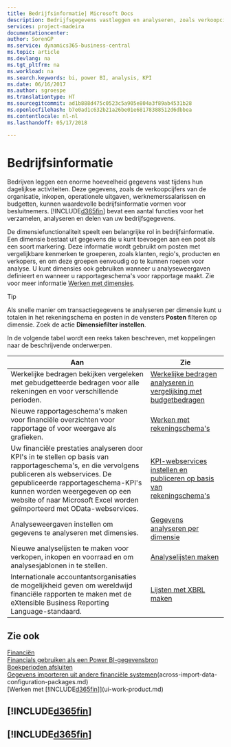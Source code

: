```yaml
---
title: Bedrijfsinformatie| Microsoft Docs
description: Bedrijfsgegevens vastleggen en analyseren, zoals verkoopcijfers, inkopen, operationele uitgaven, werknemerssalarissen en budgetten, die waardevolle informatie kunnen zijn voor bedrijfsinformatie of besluitvorming.
services: project-madeira
documentationcenter: 
author: SorenGP
ms.service: dynamics365-business-central
ms.topic: article
ms.devlang: na
ms.tgt_pltfrm: na
ms.workload: na
ms.search.keywords: bi, power BI, analysis, KPI
ms.date: 06/16/2017
ms.author: sgroespe
ms.translationtype: HT
ms.sourcegitcommit: ad1b888d475c0523c5a905e804a3f89ab4531b28
ms.openlocfilehash: b7e0ad1c632b21a26be01e68178388512d6dbbea
ms.contentlocale: nl-nl
ms.lasthandoff: 05/17/2018

---
```

# <a name="business-intelligence"></a>Bedrijfsinformatie
Bedrijven leggen een enorme hoeveelheid gegevens vast tijdens hun dagelijkse activiteiten. Deze gegevens, zoals de verkoopcijfers van de organisatie, inkopen, operationele uitgaven, werknemerssalarissen en budgetten, kunnen waardevolle bedrijfsinformatie vormen voor besluitnemers. [!INCLUDE[d365fin](includes/d365fin_md.md)] bevat een aantal functies voor het verzamelen, analyseren en delen van uw bedrijfsgegevens.

De dimensiefunctionaliteit speelt een belangrijke rol in bedrijfsinformatie. Een dimensie bestaat uit gegevens die u kunt toevoegen aan een post als een soort markering. Deze informatie wordt gebruikt om posten met vergelijkbare kenmerken te groeperen, zoals klanten, regio's, producten en verkopers, en om deze groepen eenvoudig op te kunnen roepen voor analyse. U kunt dimensies ook gebruiken wanneer u analyseweergaven definieert en wanneer u rapportageschema's voor rapportage maakt. Zie voor meer informatie [Werken met dimensies](finance-dimensions.md).

> [!TIP]
> Als snelle manier om transactiegegevens te analyseren per dimensie kunt u totalen in het rekeningschema en posten in de vensters **Posten** filteren op dimensie. Zoek de actie **Dimensiefilter instellen**.  

In de volgende tabel wordt een reeks taken beschreven, met koppelingen naar de beschrijvende onderwerpen.  

| Aan | Zie |
| --- | --- |
|Werkelijke bedragen bekijken vergeleken met gebudgetteerde bedragen voor alle rekeningen en voor verschillende perioden.|[Werkelijke bedragen analyseren in vergelijking met budgetbedragen](bi-how-analyze-actual-versus-budget.md)|
|Nieuwe rapportageschema's maken voor financiële overzichten voor rapportage of voor weergave als grafieken.|[Werken met rekeningschema's](bi-how-work-account-schedule.md)|
|Uw financiële prestaties analyseren door KPI's in te stellen op basis van rapportageschema's, en die vervolgens publiceren als webservices. De gepubliceerde rapportageschema-KPI's kunnen worden weergegeven op een website of naar Microsoft Excel worden geïmporteerd met OData-webservices.|[KPI-webservices instellen en publiceren op basis van rekeningschema's](bi-how-to-set-up-and-publish-kpi-web-services-based-on-account-schedules.md)|
|Analyseweergaven instellen om gegevens te analyseren met dimensies.|[Gegevens analyseren per dimensie](bi-how-analyze-data-dimension.md)|
|Nieuwe analyselijsten te maken voor verkopen, inkopen en voorraad en om analysesjablonen in te stellen.|[Analyselijsten maken](bi-how-create-analysis-views-reports.md)|
|Internationale accountantsorganisaties de mogelijkheid geven om wereldwijd financiële rapporten te maken met de eXtensible Business Reporting Language-standaard.|[Lijsten met XBRL maken](bi-create-reports-with-xbrl.md)|

## <a name="see-also"></a>Zie ook
[Financiën](finance.md)    
[Financials gebruiken als een Power BI-gegevensbron](across-how-use-financials-data-source-powerbi.md)  
[Boekperioden afsluiten](year-close-years-periods.md)  
[Gegevens importeren uit andere financiële systemen](across-import-data-configuration-packages.md)(across-import-data-configuration-packages.md)  
[Werken met [!INCLUDE[d365fin](includes/d365fin_md.md)]](ui-work-product.md)

## [!INCLUDE[d365fin](includes/free_trial_md.md)]  
## [!INCLUDE[d365fin](includes/training_link_md.md)]


